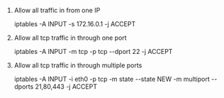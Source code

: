 1) Allow all traffic in from one IP

    iptables -A INPUT -s 172.16.0.1 -j ACCEPT 

2) Allow all tcp traffic in through one port

    iptables -A INPUT -m tcp -p tcp --dport 22 -j ACCEPT

3) Allow all tcp traffic in through multiple ports

    iptables -A INPUT -i eth0 -p tcp -m state --state NEW -m multiport --dports 21,80,443 -j ACCEPT
